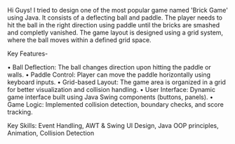 Hi Guys! I tried to design one of the most popular game named 'Brick Game' using Java. It consists of a deflecting ball and paddle. The player needs to hit the ball in the right direction using paddle until the bricks are smashed and completly vanished. The game layout is designed using a grid system, where the ball moves within a defined grid space. 

Key Features-

•	Ball Deflection: The ball changes direction upon hitting the paddle or walls.
•	Paddle Control: Player can move the paddle horizontally using keyboard inputs.
•	Grid-based Layout: The game area is organized in a grid for better visualization and collision handling.
•	User Interface: Dynamic game interface built using Java Swing components (buttons, panels).
•	Game Logic: Implemented collision detection, boundary checks, and score tracking.

Key Skills: Event Handling, AWT & Swing UI Design, Java OOP principles, Animation, Collision Detection
